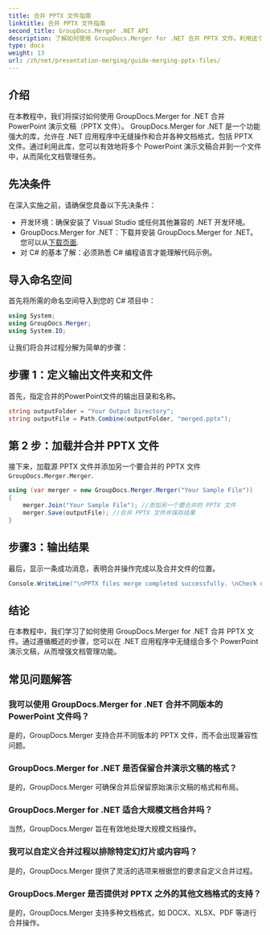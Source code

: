```yaml
---
title: 合并 PPTX 文件指南
linktitle: 合并 PPTX 文件指南
second_title: GroupDocs.Merger .NET API
description: 了解如何使用 GroupDocs.Merger for .NET 合并 PPTX 文件。利用这个强大的 .NET 库简化文档管理。
type: docs
weight: 13
url: /zh/net/presentation-merging/guide-merging-pptx-files/
---
```

## 介绍
在本教程中，我们将探讨如何使用 GroupDocs.Merger for .NET 合并 PowerPoint 演示文稿（PPTX 文件）。 GroupDocs.Merger for .NET 是一个功能强大的库，允许在 .NET 应用程序中无缝操作和合并各种文档格式，包括 PPTX 文件。通过利用此库，您可以有效地将多个 PowerPoint 演示文稿合并到一个文件中，从而简化文档管理任务。
## 先决条件
在深入实施之前，请确保您具备以下先决条件：
- 开发环境：确保安装了 Visual Studio 或任何其他兼容的 .NET 开发环境。
- GroupDocs.Merger for .NET：下载并安装 GroupDocs.Merger for .NET。您可以从[下载页面](https://releases.groupdocs.com/merger/net/).
- 对 C# 的基本了解：必须熟悉 C# 编程语言才能理解代码示例。

## 导入命名空间
首先将所需的命名空间导入到您的 C# 项目中：
```csharp
using System; 
using GroupDocs.Merger;
using System.IO;
```

让我们将合并过程分解为简单的步骤：
## 步骤 1：定义输出文件夹和文件
首先，指定合并的PowerPoint文件的输出目录和名称。
```csharp
string outputFolder = "Your Output Directory";
string outputFile = Path.Combine(outputFolder, "merged.pptx");
```
## 第 2 步：加载并合并 PPTX 文件
接下来，加载源 PPTX 文件并添加另一个要合并的 PPTX 文件`GroupDocs.Merger.Merger`.
```csharp
using (var merger = new GroupDocs.Merger.Merger("Your Sample File"))
{
    merger.Join("Your Sample File"); //添加另一个要合并的 PPTX 文件
    merger.Save(outputFile); //合并 PPTX 文件并保存结果
}
```
## 步骤3：输出结果
最后，显示一条成功消息，表明合并操作完成以及合并文件的位置。
```csharp
Console.WriteLine("\nPPTX files merge completed successfully. \nCheck output in {0}", outputFolder);
```

## 结论
在本教程中，我们学习了如何使用 GroupDocs.Merger for .NET 合并 PPTX 文件。通过遵循概述的步骤，您可以在 .NET 应用程序中无缝组合多个 PowerPoint 演示文稿，从而增强文档管理功能。

## 常见问题解答
### 我可以使用 GroupDocs.Merger for .NET 合并不同版本的 PowerPoint 文件吗？
是的，GroupDocs.Merger 支持合并不同版本的 PPTX 文件，而不会出现兼容性问题。
### GroupDocs.Merger for .NET 是否保留合并演示文稿的格式？
是的，GroupDocs.Merger 可确保合并后保留原始演示文稿的格式和布局。
### GroupDocs.Merger for .NET 适合大规模文档合并吗？
当然，GroupDocs.Merger 旨在有效地处理大规模文档操作。
### 我可以自定义合并过程以排除特定幻灯片或内容吗？
是的，GroupDocs.Merger 提供了灵活的选项来根据您的要求自定义合并过程。
### GroupDocs.Merger 是否提供对 PPTX 之外的其他文档格式的支持？
是的，GroupDocs.Merger 支持多种文档格式，如 DOCX、XLSX、PDF 等进行合并操作。